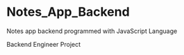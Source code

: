 # Notes_App_Backend
Notes app backend programmed with JavaScript Language

Backend Engineer Project

